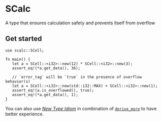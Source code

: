 # SCalc
A type that ensures calculation safety and prevents itself from overflow
## Get started
```
use scalc::SCell;

fn main() {
   let a = SCell::<i32>::new(12) * SCell::<i32>::new(3);
   assert_eq!(*a.get_data(), 36);

   // `error_tag` will be `true` in the presence of overflow behavior(s)
   let a = SCell::<i32>::new(std::i32::MAX) + SCell::<i32>::new(1);
   assert_eq!(a.is_overflowed(), true);
   assert_eq!(*a.get_data(), 1);
}
```
You can also use [*New Type Idiom*](https://doc.rust-lang.org/stable/rust-by-example/generics/new_types.html) in combination of [`derive_more`](https://github.com/JelteF/derive_more) to have better experience.
